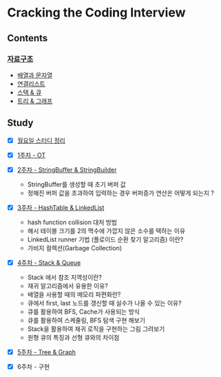 # Cracking the Coding Interview

## Contents

### [자료구조](https://www.notion.so/seokrae/3ec9f311bd3a4fc883440e7363fa9a2c)

* [배열과 문자열](https://github.com/SeokRae/java-in-action/tree/8de3c75e0f149ff972c713906a0b1f3c9cb74071/java-in-interview/docs/contents/1.배열과문자열.md)
* [연결리스트](https://github.com/SeokRae/java-in-action/tree/8de3c75e0f149ff972c713906a0b1f3c9cb74071/java-in-interview/docs/contents/2.연결리스트.md)
* [스택 & 큐](https://github.com/SeokRae/java-in-action/tree/8de3c75e0f149ff972c713906a0b1f3c9cb74071/java-in-interview/docs/contents/3.스택과큐.md)
* [트리 & 그래프](https://github.com/SeokRae/java-in-action/tree/8de3c75e0f149ff972c713906a0b1f3c9cb74071/java-in-interview/docs/contents/4.트리.md)

## Study

* [x] [월요일 스터디 정리](https://www.notion.so/seokrae/2020-4db5e56dc5024889a721b4c39760aad5)
* [x] [1주차 - OT](https://github.com/SeokRae/java-in-action/tree/8de3c75e0f149ff972c713906a0b1f3c9cb74071/java-in-interview/docs/study/20210118.md)
* [x] [2주차 - StringBuffer & StringBuilder](https://github.com/SeokRae/java-in-action/tree/8de3c75e0f149ff972c713906a0b1f3c9cb74071/java-in-interview/docs/study/20210125.md)
  * StringBuffer를 생성할 때 초기 버퍼 값
  * 정해진 버퍼 값을 초과하여 입력하는 경우 버퍼증가 연산은 어떻게 되는지 ?
* [x] [3주차 - HashTable & LinkedList](https://github.com/SeokRae/java-in-action/tree/8de3c75e0f149ff972c713906a0b1f3c9cb74071/java-in-interview/docs/study/20210208.md)
  * hash function collision 대처 방법
  * 해시 테이블 크기를 2의 멱수에 가깝지 않은 소수를 택하는 이유
  * LinkedList runner 기법 \(플로이드 순환 찾기 알고리즘\) 이란?
  * 가비지 컬렉션\(Garbage Collection\)
* [x] [4주차 - Stack & Queue](https://github.com/SeokRae/java-in-action/tree/8de3c75e0f149ff972c713906a0b1f3c9cb74071/java-in-interview/docs/study/20210215.md)
  * Stack 에서 참조 지역성이란?
  * 재귀 알고리즘에서 유용한 이유?
  * 배열을 사용할 때의 메모리 파편화란?
  * 큐에서 first, last 노드를 갱신할 때 실수가 나올 수 있는 이유?
  * 큐를 활용하여 BFS, Cache가 사용되는 방식
  * 큐를 활용하여 스케줄링, BFS 탐색 구현 해보기
  * Stack을 활용하여 재귀 로직을 구현하는 그림 그려보기
  * 원형 큐의 특징과 선형 큐와의 차이점
* [x] [5주차 - Tree & Graph](https://github.com/SeokRae/java-in-action/tree/8de3c75e0f149ff972c713906a0b1f3c9cb74071/java-in-interview/docs/study/20210222.md)
* [x] 6주차 - 구현

